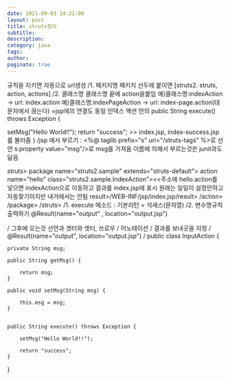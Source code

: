 ```yaml
---
date: 2021-09-03 14:21:00
layout: post
title: struts정리
subtitle:
description:
category: java
tags:
author:
paginate: true
---
```


규칙을 지키면 자동으로 url생성
/1. 패키지명
패키지 선두에 붙이면 [struts2. struts, action, actions]
/2. 클래스명
클래스명 끝에 action을붙임
예)클래스명:indexAction -> url: index.action
예)클래스명:indexPageAction -> url: index-page.action(대문자에서 끊는다)
=jsp에의 연결도 동일
인덱스 액션 안의 public String execute() throws Exception {

setMsg("Hello World!!");
return "success"; >> index.jsp, index-success.jsp를 불러줌
}
/jsp 에서 부르기 : <%@ taglib prefix="s" uri="/struts-tags" %>로 선언
s:property value="msg"/>로 msg를 가져옴
이름에 의해서 부르는것은 junit과도 닮음

struts>
package name="struts2.sample" extends="struts-default">
action name="hello" class="struts2.sample.IndexAction"><<주소에 hello.action를 넣으면 indexAction으로 이동하고 결과를 index.jsp에 표시
원래는 일일이 설정안하고 자동찾기이지만 내거에서는 안됨
result>/WEB-INF/jsp/index.jsp/result>
/action>
/package>
/struts>
/1. execute 메소드 : 기본리턴 = 석세스(문자열)
/2. 변수명규칙
출력하기
@Result(name="output" , location="output.jsp")

/ 그후에 오는것 선언과 겟터와 셋터, 쓰로우
/ 어노테이션
/ 결과를 보내곳을 지정
/ @Result(name="output", location="output.jsp")
/ public class InputAction {

    private String msg;

    public String getMsg() {

    	return msg;
    }

    public void setMsg(String msg) {

    	this.msg = msg;
    }


    public String execute() throws Exception {

    	setMsg("Hello World!!");

    	return "success";
    }

}
